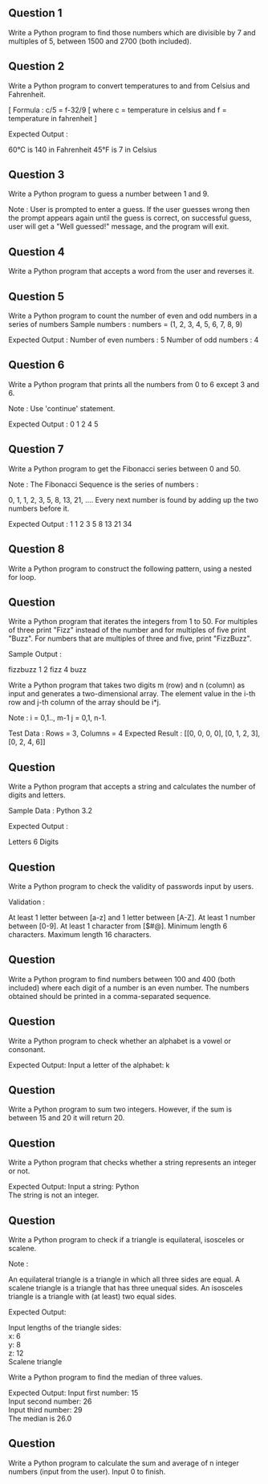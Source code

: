 ## Question 1
Write a Python program to find those numbers which are divisible by 7 and multiples of 5, between 1500 and 2700 (both included).

## Question 2
Write a Python program to convert temperatures to and from Celsius and Fahrenheit.

[ Formula : c/5 = f-32/9 [ where c = temperature in celsius and f = temperature in fahrenheit ]

Expected Output :

60°C is 140 in Fahrenheit
45°F is 7 in Celsius

## Question 3
Write a Python program to guess a number between 1 and 9.

Note : User is prompted to enter a guess. If the user guesses wrong then the prompt appears again until the guess is correct, on successful guess, user will get a "Well guessed!" message, and the program will exit.

## Question 4
Write a Python program that accepts a word from the user and reverses it.

## Question 5
Write a Python program to count the number of even and odd numbers in a series of numbers
Sample numbers : numbers = (1, 2, 3, 4, 5, 6, 7, 8, 9) 

Expected Output :
Number of even numbers : 5
Number of odd numbers : 4

## Question 6 
Write a Python program that prints all the numbers from 0 to 6 except 3 and 6.

Note : Use 'continue' statement.

Expected Output : 0 1 2 4 5

## Question 7
Write a Python program to get the Fibonacci series between 0 and 50.

Note : The Fibonacci Sequence is the series of numbers :

0, 1, 1, 2, 3, 5, 8, 13, 21, ....
Every next number is found by adding up the two numbers before it.

Expected Output : 1 1 2 3 5 8 13 21 34

## Question 8
Write a Python program to construct the following pattern, using a nested for loop.

## Question
Write a Python program that iterates the integers from 1 to 50. For multiples of three print "Fizz" instead of the number and for multiples of five print "Buzz". For numbers that are multiples of three and five, print "FizzBuzz".

Sample Output :

fizzbuzz
1
2
fizz
4
buzz

Write a Python program that takes two digits m (row) and n (column) as input and generates a two-dimensional array. The element value in the i-th row and j-th column of the array should be i*j.

Note :
i = 0,1.., m-1
j = 0,1, n-1.

Test Data : Rows = 3, Columns = 4
Expected Result : [[0, 0, 0, 0], [0, 1, 2, 3], [0, 2, 4, 6]]

## Question 
Write a Python program that accepts a string and calculates the number of digits and letters.

Sample Data : Python 3.2

Expected Output :

Letters 6
Digits

## Question 
Write a Python program to check the validity of passwords input by users.

Validation :

At least 1 letter between [a-z] and 1 letter between [A-Z].
At least 1 number between [0-9].
At least 1 character from [$#@].
Minimum length 6 characters.
Maximum length 16 characters.

## Question 
Write a Python program to find numbers between 100 and 400 (both included) where each digit of a number is an even number. The numbers obtained should be printed in a comma-separated sequence.

## Question
Write a Python program to check whether an alphabet is a vowel or consonant.

Expected Output:
Input a letter of the alphabet: k   

## Question 
Write a Python program to sum two integers. However, if the sum is between 15 and 20 it will return 20.


## Question
Write a Python program that checks whether a string represents an integer or not.

Expected Output:
Input a string: Python                                                  
The string is not an integer.

## Question 
Write a Python program to check if a triangle is equilateral, isosceles or scalene.

Note :

An equilateral triangle is a triangle in which all three sides are equal.
A scalene triangle is a triangle that has three unequal sides.
An isosceles triangle is a triangle with (at least) two equal sides.

Expected Output:

Input lengths of the triangle sides:                                    
x: 6                                                                    
y: 8                                                                    
z: 12                                                                   
Scalene triangle  

Write a Python program to find the median of three values.

Expected Output:
Input first number: 15                                                  
Input second number: 26                                                 
Input third number: 29                                                  
The median is 26.0  

## Question 
Write a Python program to calculate the sum and average of n integer numbers (input from the user). Input 0 to finish.
